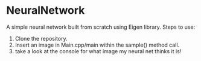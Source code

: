 # NeuralNetwork
A simple neural network built from scratch using Eigen library.
Steps to use:
1. Clone the repository.
2. Insert an image in Main.cpp/main within the sample() method call.
3. take a look at the console for what image my neural net thinks it is!
 
